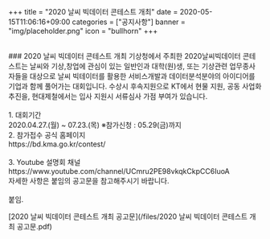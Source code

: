+++
title = "2020 날씨 빅데이터 콘테스트 개최"
date = 2020-05-15T11:06:16+09:00
categories = ["공지사항"]
banner = "img/placeholder.png"
icon = "bullhorn"
+++
<!--more-->

<br>
### 2020 날씨 빅데이터 콘테스트 개최
기상청에서 주최한 2020날씨빅데이터 콘테스트는 날씨와 기상,창업에 관심이 있는 일반인과 대학(원)생, 또는 기상관련 업무종사자들을 대상으로 날씨 빅테이터를 활용한 서비스개발과 데이터분석분야의 아이디어를 기업과 함께 풀어가는 대회입니다. 수상시 후속지원으로 KT에서 현물 지원, 공동 사업화 추진을, 현대제철에서는 입사 지원시 서류심사 가점 부여가 있습니다.
<br>
<br>
1. 대회기간
<br>
2020.04.27.(월) ~ 07.23.(목)
※참가신청 : 05.29(금)까지

<br>
2. 참가접수 공식 홈페이지
<br>
https://bd.kma.go.kr/contest/
<br>
<br>
3. Youtube 설명회 채널
<br>
https://www.youtube.com/channel/UCmru2PE98vkqkCkpCC6IuoA
<br>
자세한 사항은 붙임의 공고문을 참고해주시기 바랍니다.
<br>
<br>
붙임.

[2020 날씨 빅데이터 콘테스트 개최 공고문](/files/2020 날씨 빅데이터 콘테스트 개최 공고문.pdf)
